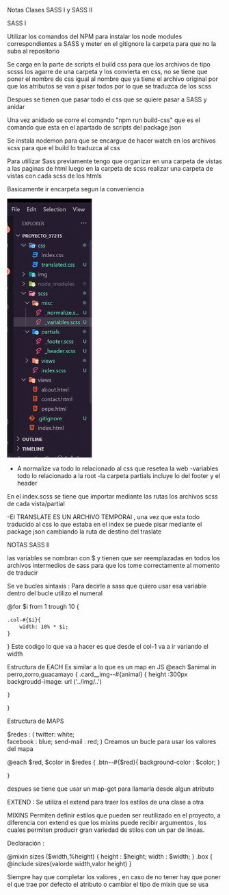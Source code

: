 Notas Clases SASS I y SASS II

SASS I

Utilizar los comandos del NPM para instalar los node modules correspondientes a SASS y meter en el gitignore la carpeta para que no la suba al repositorio

Se carga en la parte de scripts el build css para que los archivos de tipo scsss los agarre de una carpeta y los convierta en css, no se tiene que poner el nombre de css igual al nombre que ya tiene el archivo original por que los atributos se van a pisar todos por lo que se traduzca de los scss


Despues se tienen que pasar todo el css que se quiere pasar a SASS y anidar

Una vez anidado se corre el comando "npm run build-css" que es el comando que esta en el apartado de scripts del package json

Se instala nodemon para que se encargue de hacer watch en los archivos scss para que el build lo traduzca al css

Para utilizar Sass previamente tengo que organizar en una carpeta de vistas a las paginas de html 
luego en la carpeta de scss realizar una carpeta de vistas con cada scss de los htmls

Basicamente ir encarpeta segun la conveniencia

![ScreenShot](/orden%20carpetas.png)

- A normalize va todo lo relacionado al css que resetea la web
-variables todo lo relacionado a la root
-la carpeta partials incluye lo del footer y el header

En el index.scss se tiene que importar mediante las rutas los archivos scss de cada vista/partial

-El TRANSLATE ES UN ARCHIVO TEMPORAl , una vez que esta todo traducido al css lo que estaba en el index se puede pisar mediante el package json cambiando la ruta de destino del traslate



NOTAS SASS II 

las variables se nombran con $ y tienen que ser reemplazadas en todos los archivos intermedios de sass para que los tome correctamente al momento de traducir

Se ve bucles 
sintaxis :
Para decirle a sass que quiero usar esa variable dentro del bucle utilizo el numeral

@for $i from 1 trough 10 {

    .col-#{$i}{
        width: 10% * $i; 
    }
}
Este codigo lo que va a hacer es que desde el col-1 va a ir variando el width

Estructura de EACH
Es similar a lo que es un map en JS 
@each $animal in perro,zorro,guacamayo {
    .card__img--#{animal} {
        height :300px
        backgroudd-image: url ('../img/..') 

    }

}

Estructura de MAPS 

$redes : (
    twitter: white;  
    facebook : blue;
    send-mail : red;
)
Creamos un bucle para usar los valores del mapa 

@each $red, $color  in $redes {
    .btn--#{$red}{
        background-color : $color;
    }

}


despues se tiene que usar un map-get para llamarla desde algun atributo


EXTEND : Se utiliza el extend para traer los estilos de una clase a otra

MIXINS 
Permiten definir estilos que pueden ser reutilizado en el proyecto, a diferencia con extend es que los mixins puede recibir argumentos , los cuales permiten producir gran variedad de stilos con un par de lineas.

Declaración :

@mixin sizes ($width,%height) {
    height : $height;
    width  : $width;
}
.box {
    @include sizes(valorde width,valor height)
}

Siempre hay que completar los valores , en caso de no tener hay que poner el que trae por defecto el atributo o cambiar el tipo de mixin que se usa



